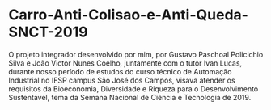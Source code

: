 # Carro-Anti-Colisao-e-Anti-Queda-SNCT-2019
O projeto integrador desenvolvido por mim, por Gustavo Paschoal Policichio Silva e João Victor Nunes Coelho, juntamente com o tutor Ivan Lucas, durante nosso período de estudos do curso técnico de Automação Industrial no IFSP campus São José dos Campos, visava atender os requisitos da Bioeconomia, Diversidade e Riqueza para o Desenvolvimento Sustentável, tema da Semana Nacional de Ciência e Tecnologia de 2019.
